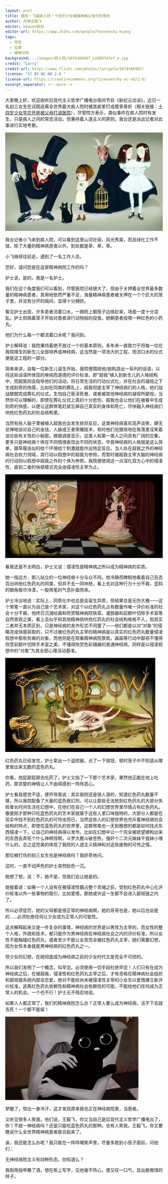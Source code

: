```yaml
---
layout: post
title: 震惊！飞越疯人院！十四岁少女被精神病父亲打到骨折
author: 月神王毅飞
editor: heaven疏狂
editor-url: https://www.zhihu.com/people/heavenshu-kuang
tags:
  - 早恋
  - 拉康
  - 精神分析
background: ../images/疯人院/1074366907_a10097dfef_o.jpg
credit: "Larry"
credit-url: https://www.flickr.com/photos/larrywfu/1074366907/
license: "CC BY-NC-ND 2.0 "
license-url: https://creativecommons.org/licenses/by-nc-nd/2.0/
excerpt_separator: <!--more-->
---
```


大家晚上好，欢迎收听后现代主义哲学广播电台夜间节目《新纪元访谈》，近日一名初三女生在试图逃离全世界最大疯人院时被其疯爹打成尾骨骨折（相关链接：[十四岁少女早恋开房被父母打进医院](http://mp.weixin.qq.com/s?__biz=MjM5ODIwNDIwMA==&mid=2652691553&idx=1&sn=4f1cc4640f9e1ea384a7c9034e5286fa&scene=21#wechat_redirect)），尽管院方表示，类似事件在疯人院时有发生，只是病人之间的常态活动，但秉持着人道主义的原则，我台还是派出记者对此事进行实地考察。

<!--more-->

<img class="img-fluid" src="../images/疯人院/v2-c9bc67abaaeaf8963cc2b0a359f6603a_r.jpg" alt="img">

我台记者小飞来到疯人院，可以看到这里山河壮丽，风光秀美，而且绿化工作不错，除了大量的精神病患者以外，到处都是草，草，草。

小飞继续往前走，遇到了一名工作人员。

您好，请问您是在这家精神病院工作的吗？

护士说，是的，我是一名护士。

我们在这个角度我们可以看到，尽管医院已经很大了，但由于关押着全世界最多数量的精神病患者，其用地依然严重不足，海量精神病患者被关押在一个个巨大的笼子里，并没有分开的隔间，显得十分拥挤。

看见护士出现，许多患者流着口水，一拥而上朝笼子边缘赶来，场面一度十分混乱。护士则隔着笼子开始对患者进行动物般的投食。她朝患者投喂一种红色的小药丸。

他们为什么每一个都流着口水呢？我问到。

护士解释说：我院秉持着绝不放过一个的基本原则，多年来一直致力于将每一位在我院降生的新生儿全部培养成神经病，这当然是一项浩大的工程，而流口水的仪式便是这工程的一部分。

简单来讲，自每一位新生儿诞生开始，我院便围绕他/她构造出一系列的话语，以将这些话语所体现的单纯而道德的评价标准，即“超我”植入到新生儿的人格结构中，而超我则会指导他们的活动，将日常生活的行动仪式化，并在社会的凝视之下生成刻奇的快感，比如在同类的葬礼上，超我彻底主宰了神经病们的人格，他们战战兢兢完成葬礼的仪式，生怕自己亵渎死者，或者被其他神经病的凝视所鄙视，当然你可以理解的，即使在葬礼仪式上真的十分悲伤，超我也会让他们在被看中生成刻奇的快感，以便让这群煞笔赶紧忘掉自己真实的身体和死亡，尽快融入神经病们哄抢红色药丸的社会结构里。

当然有些人脑子里被植入超我也会发生排异反应，这类神经病喜欢高声谈笑，肆无忌惮地谈论自己的金钱，人脉或王者荣耀技术，有时他们也猥琐地在角落里淫笑着谈论些有关性的小秘密。根据调查显示，这类人和第一类人之间具有广阔的交集，更多只是神经病个体在不同情境表现出不同的状态，毕竟神经病的人格就是这么简单，跟草履虫似的给个环境给个刺激就能作出特定反应。当人处在超我之外的神经病社会权力领域，其行动以假想中的超我为参照，而暂时被超我主宰大脑的神经病的行动则以假想中超我之外的个体为参照，我院便使用这一点深化双方心中的侵凌性，直到二者的快感模式完全由侵凌性主宰为止。

<img class="img-fluid" src="../images/疯人院/v2-b3e9ace2c7b9d5425987af21cd9e2eed_r.jpg" alt="img">

看我还是不太明白，护士又说：侵凌性是精神病之所以成为精神病的实质。

她一指远方，那儿站立的一位神经病十分与众不同，他冷静而睥睨地看着自己丑态百出哄抢红色药丸的同类，但并不去一同哄抢，看上去对这种行为十分不屑，歪斜的眼角极尽冷漠，一股煞笔的气息扑面而来。

护士冷淡地说：实际上，同质化中也总是会诞生异质，但结果总是无伤大雅——这个煞笔一直以为自己是个艺术家，对这个以红色药丸占有数量作唯一评价标准的社会十分不屑，他终日沉溺绘画和欣赏精神病院铁笼，灌肠器和前额叶切除手术室等自然景观之美，看上去似乎和其他精神病哄抢红药丸的社会结构格格不入，但其实二者并无本质区别，只是神经病的发作形式不同罢了——他们都是以对“对象”的侵略完成快感获取的，只不过被红色药丸主宰的精神病是以真实的红色药丸数量侵凌假想中那些贫瘠的对象，而他则是在观看精神病院景观，画画等行动中鄙视不懂得欣赏前额叶切除手术室之美，不懂得欣赏色彩铺展的普通神经病，同样是以侵凌假想中的“对象”为其全部心理活动基准。

<img class="img-fluid" src="../images/疯人院/v2-5d0ce152b14105f72ca20d44d845b7f4_r.jpg" alt="img">

红色药丸已经发完，护士拿出一个遥控器，点了一下按钮，顿时笼子中不知道从哪里冒出来无数的蓝色药丸。

你看，他屁颠屁颠去吃药了。护士又指了一下那个艺术家，果然他正跪在地上吃药，那贪婪的神情让人不由得感到一阵阵恶心。

护士看我感觉不适，便开导我说：其实我院还是很人道的，知道红色药丸数量不够，所以我院配备了大量的蓝色致幻剂，可以让那些无法抢到红色药丸的大部分失败者长时间生活在幻想中，在他们在自己一个人的幻想世界里尽情占有红色药丸，像是刚才那种只吃蓝色药丸的艺术家就属于这些人里口味独特的，大部分人都是在现实中找不到红色药丸的可怜虫而已，当然这些人的幻想世界也充斥着神经病社会结构的特点，即使在蓝色药丸的世界里，这群煞笔也一天到晚想的都是如何找点东西侵凌一下，让自己的神经病得以发作。比如在幻想中让一个完全被欲望建构出来的东西去弄死个什么神啊怪啊，斗罗大鹿斗破苍熊，强奸个二次元妹妹干我妹小埋什么的，总之这完美的体现了我院的人道主义精神和对这些废物的可怜之情。

那位被打伤的初三女生也是神经病吗？我好奇地问。

这时，一直不动声色的护士突然脸色一沉。

她想了想，说：不，她不是，但我们会让她是的。

她接着说：如果一个人没有在被侵凌性霸占整个灵魂之前，受到红色药丸中心化评价标准以外一些事物的吸引，比如爱情，那她或许这一生都不会进入鄙视链之内了。

所以必须惩罚，她的父母都是很正常的神经病啊，她的哥哥也是，她以后也会是的……必须杜绝任何让少女成为正常人的可能性。

这点解释起来又是一件复杂的事情，神经病的世界是以男性为主宰的，而女性的整个人格，外貌和技术，都只能作为男神经病在神经病社会之内的评价标准，所以女性不能触碰红色药丸，或者至少不能让女孩完全被红色药丸主宰，她们需要幻想，因为女性本身就是男神经病的红色药丸之一。

但少女的幻想，在她彻底成为神经病之前的少女时代又是完全不可控的。

所以我们发明了一个概念，叫早恋。必须使用一切手段杜绝早恋！人们只有在成为神经病之后，在被超我，侵凌性和红色药丸主宰之后，才有资格在精神病社会组织和鄙视链系统内部谈恋爱。绝对不能给尚未被侵凌性主宰的小女生以爱情建立新评价标准，逃离红色药丸依赖性和精神病社会依赖性的可能，不能给他们任何成为正常人的机会。一个也不行！护士无不残忍地说。

如果人人都正常了，我们的精神病院怎么办？正常人要么成为神经病，活不下去就去死！一个都不能留！

<img class="img-fluid" src="../images/疯人院/v2-4b5cad4dc844ff844207f38719e2ca25_r.jpg" alt="img">

梦醒了，惊出一身冷汗，这才发现原来我也正在神经病院里，当患者。

又听见很多人笑我，他们说，王毅飞，你又当自己是后现代主义哲学广播电台了，你丫不就一神经病吗？还是只能吃蓝色药丸的那种。也有人笑我，王毅飞，你又要瞎说什么全世界精神病患者联合起来了。

诶，我还能怎么办呢？我只能在一阵阵嘲笑声里，尽量多跑到小孩子面前，问他们：

无神经病院主义有四种形态，你知道么？

我刚用指甲蘸了酒，想在柜上写字，见他毫不热心，便又叹一口气，显出极惋惜的样子。